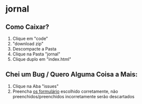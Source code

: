 # jornal

## Como Caixar?

1. Clique em "code"
1. "download zip"
1. Descompacte a Pasta
1. Clique na Pasta "jornal"
1. Clique duplo em "index.html"

## Chei um Bug / Quero Alguma Coisa a Mais:

1. Clique na Aba "issues"
1. Preencha <a href="https://github.com/drop-lt/jornal/tree/main/.github/ISSUE_TEMPLATE">os formulário</a> escolhido corretamente, não preenchidos/preenchidos incorretamente serão descartados
